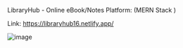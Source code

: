 LibraryHub - Online eBook/Notes Platform: (MERN Stack )

Link: https://libraryhub16.netlify.app/

![image](https://github.com/bellacaio16/LibraryHub/assets/147348222/5494ce2d-b101-4403-979a-9ae7be54eeab)

